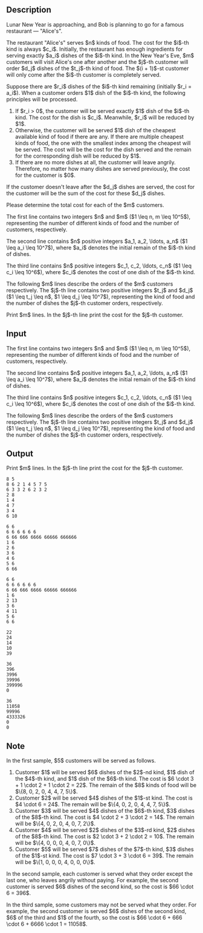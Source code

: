 ## Description

<div><p><span class="tex-font-style-it">Lunar New Year is approaching, and Bob is planning to go for a famous restaurant — "Alice's".</span></p><p>The restaurant "Alice's" serves $n$ kinds of food. The cost for the $i$-th kind is always $c_i$. Initially, the restaurant has enough ingredients for serving exactly $a_i$ dishes of the $i$-th kind. In the New Year's Eve, $m$ customers will visit Alice's one after another and the $j$-th customer will order $d_j$ dishes of the $t_j$-th kind of food. The $(i + 1)$-st customer will only come after the $i$-th customer is completely served.</p><p>Suppose there are $r_i$ dishes of the $i$-th kind remaining (initially $r_i = a_i$). When a customer orders $1$ dish of the $i$-th kind, the following principles will be processed.</p><ol><li> If $r_i &gt; 0$, the customer will be served exactly $1$ dish of the $i$-th kind. The cost for the dish is $c_i$. Meanwhile, $r_i$ will be reduced by $1$.</li><li> Otherwise, the customer will be served $1$ dish of the <span class="tex-font-style-bf">cheapest</span> available kind of food if there are any. If there are multiple cheapest kinds of food, the one with the smallest index among the cheapest will be served. The cost will be the cost for the dish served and the remain for the corresponding dish will be reduced by $1$.</li><li> If there are no more dishes at all, the customer will leave angrily. Therefore, no matter how many dishes are served previously, the cost for the customer is $0$.</li></ol><p>If the customer doesn't leave after the $d_j$ dishes are served, the cost for the customer will be the sum of the cost for these $d_j$ dishes.</p><p>Please determine the total cost for each of the $m$ customers.</p></div><div class="input-specification"><p>The first line contains two integers $n$ and $m$ ($1 \leq n, m \leq 10^5$), representing the number of different kinds of food and the number of customers, respectively.</p><p>The second line contains $n$ positive integers $a_1, a_2, \ldots, a_n$ ($1 \leq a_i \leq 10^7$), where $a_i$ denotes the initial remain of the $i$-th kind of dishes.</p><p>The third line contains $n$ positive integers $c_1, c_2, \ldots, c_n$ ($1 \leq c_i \leq 10^6$), where $c_i$ denotes the cost of one dish of the $i$-th kind.</p><p>The following $m$ lines describe the orders of the $m$ customers respectively. The $j$-th line contains two positive integers $t_j$ and $d_j$ ($1 \leq t_j \leq n$, $1 \leq d_j \leq 10^7$), representing the kind of food and the number of dishes the $j$-th customer orders, respectively.</p></div><div class="output-specification"><p>Print $m$ lines. In the $j$-th line print the cost for the $j$-th customer.</p></div>

## Input

<p>The first line contains two integers $n$ and $m$ ($1 \leq n, m \leq 10^5$), representing the number of different kinds of food and the number of customers, respectively.</p><p>The second line contains $n$ positive integers $a_1, a_2, \ldots, a_n$ ($1 \leq a_i \leq 10^7$), where $a_i$ denotes the initial remain of the $i$-th kind of dishes.</p><p>The third line contains $n$ positive integers $c_1, c_2, \ldots, c_n$ ($1 \leq c_i \leq 10^6$), where $c_i$ denotes the cost of one dish of the $i$-th kind.</p><p>The following $m$ lines describe the orders of the $m$ customers respectively. The $j$-th line contains two positive integers $t_j$ and $d_j$ ($1 \leq t_j \leq n$, $1 \leq d_j \leq 10^7$), representing the kind of food and the number of dishes the $j$-th customer orders, respectively.</p>

## Output

<p>Print $m$ lines. In the $j$-th line print the cost for the $j$-th customer.</p>





```input1
8 5
8 6 2 1 4 5 7 5
6 3 3 2 6 2 3 2
2 8
1 4
4 7
3 4
6 10
```




```input2
6 6
6 6 6 6 6 6
6 66 666 6666 66666 666666
1 6
2 6
3 6
4 6
5 6
6 66
```




```input3
6 6
6 6 6 6 6 6
6 66 666 6666 66666 666666
1 6
2 13
3 6
4 11
5 6
6 6
```




```output1
22
24
14
10
39
```




```output2
36
396
3996
39996
399996
0
```




```output3
36
11058
99996
4333326
0
0
```



## Note

<p>In the first sample, $5$ customers will be served as follows.</p><ol><li> Customer $1$ will be served $6$ dishes of the $2$-nd kind, $1$ dish of the $4$-th kind, and $1$ dish of the $6$-th kind. The cost is $6 \cdot 3 + 1 \cdot 2 + 1 \cdot 2 = 22$. The remain of the $8$ kinds of food will be $\{8, 0, 2, 0, 4, 4, 7, 5\}$.</li><li> Customer $2$ will be served $4$ dishes of the $1$-st kind. The cost is $4 \cdot 6 = 24$. The remain will be $\{4, 0, 2, 0, 4, 4, 7, 5\}$.</li><li> Customer $3$ will be served $4$ dishes of the $6$-th kind, $3$ dishes of the $8$-th kind. The cost is $4 \cdot 2 + 3 \cdot 2 = 14$. The remain will be $\{4, 0, 2, 0, 4, 0, 7, 2\}$.</li><li> Customer $4$ will be served $2$ dishes of the $3$-rd kind, $2$ dishes of the $8$-th kind. The cost is $2 \cdot 3 + 2 \cdot 2 = 10$. The remain will be $\{4, 0, 0, 0, 4, 0, 7, 0\}$.</li><li> Customer $5$ will be served $7$ dishes of the $7$-th kind, $3$ dishes of the $1$-st kind. The cost is $7 \cdot 3 + 3 \cdot 6 = 39$. The remain will be $\{1, 0, 0, 0, 4, 0, 0, 0\}$.</li></ol><p>In the second sample, each customer is served what they order <span class="tex-font-style-bf">except</span> the last one, who leaves angrily without paying. For example, the second customer is served $6$ dishes of the second kind, so the cost is $66 \cdot 6 = 396$.</p><p>In the third sample, some customers may not be served what they order. For example, the second customer is served $6$ dishes of the second kind, $6$ of the third and $1$ of the fourth, so the cost is $66 \cdot 6 + 666 \cdot 6 + 6666 \cdot 1 = 11058$.</p>
